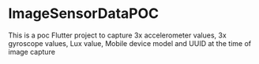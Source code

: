 # ImageSensorDataPOC
This is a poc Flutter project to capture 3x accelerometer values, 3x gyroscope values, Lux value, Mobile device model and UUID at the time of image capture
